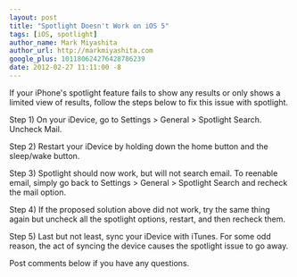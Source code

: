 ```yaml
---
layout: post
title: "Spotlight Doesn't Work on iOS 5"
tags: [iOS, spotlight]
author_name: Mark Miyashita
author_url: http://markmiyashita.com
google_plus: 101180624276428786239
date: 2012-02-27 11:11:00 -8
---
```


If your iPhone's spotlight feature fails to show any results or only shows a limited view of results, follow the steps below to fix this issue with spotlight.

Step 1) On your iDevice, go to Settings > General > Spotlight Search. Uncheck Mail.

Step 2) Restart your iDevice by holding down the home button and the sleep/wake button.

Step 3) Spotlight should now work, but will not search email. To reenable email, simply go back to Settings > General > Spotlight Search and recheck the mail option.

Step 4) If the proposed solution above did not work, try the same thing again but uncheck all the spotlight options, restart, and then recheck them.

Step 5) Last but not least, sync your iDevice with iTunes. For some odd reason, the act of syncing the device causes the spotlight issue to go away.

Post comments below if you have any questions.
